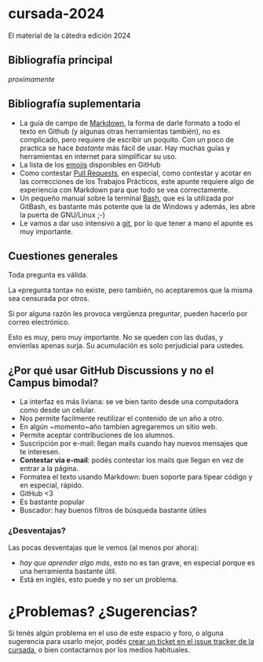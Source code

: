 # cursada-2024
El material de la cátedra edición 2024

## Bibliografía principal
_proximamente_

## Bibliografía suplementaria
 - La guía de campo de [Markdown](recursos/markdown.pdf), la forma de darle formato a todo el texto en Github (y algunas otras herramientas también), no es complicado, pero requiere de escribir un poquito. Con un poco de practica se hace _bastante_ más fácil de usar. Hay muchas guías y herramientas en internet para simplificar su uso.
 - La lista de los [emojis](https://github.com/ikatyang/emoji-cheat-sheet/blob/master/README.md) disponibles en GitHub
 - Como contestar [Pull Requests](recursos/claaj-pull%20requests-r8.pdf), en especial, como contestar y acotar en las correcciones de los Trabajos Prácticos, este apunte requiere algo de experiencia con Markdown para que todo se vea correctamente.
 - Un pequeño manual sobre la terminal [Bash](recursos/101-BASH-r72.pdf), que es la utilizada por GitBash, es bastante más potente que la de Windows y además, les abre la puerta de GNU/Linux ;-)
 - Le vamos a dar uso intensivo a [git](recursos/cversiones-git-r76.pdf), por lo que tener a mano el apunte es muy importante.

## Cuestiones generales

Toda pregunta es válida.

La «pregunta tonta» no existe, pero también, no aceptaremos que la misma sea censurada por otros.

Si por alguna razón les provoca vergüenza preguntar, pueden hacerlo por correo electrónico.

Esto es muy, pero muy importante. No se queden con las dudas, y envíenlas apenas surja. Su acumulación es solo perjudicial para ustedes.

## ¿Por qué usar GitHub Discussions y no el Campus bimodal?
- La interfaz es más liviana: se ve bien tanto desde una computadora como desde un celular.
- Nos permite facilmente reutilizar el contenido de un año a otro.
- En algún ~momento~año tambien agregaremos un sitio web.
- Permite aceptar contribuciones de los alumnos.
- Suscripción por e-mail: llegan mails cuando hay nuevos mensajes que te interesen.
- **Contestar via e-mail**: podés contestar los mails que llegan en vez de entrar a la página.
- Formatea el texto usando Markdown: buen soporte para tipear código y en especial, rápido.
- GitHub <3
- Es bastante popular
- Buscador: hay buenos filtros de búsqueda bastante útiles

### ¿Desventajas?
Las pocas desventajas que le vemos (al menos por ahora):
 * _hay que aprender algo más_, esto no es tan grave, en especial porque es una herramienta bastante útil.
 * Está en inglés, esto puede y no ser un problema.

# ¿Problemas? ¿Sugerencias?

Si tenés algún problema en el uso de este espacio y foro, o alguna sugerencia para usarlo mejor, 
podés [crear un ticket en el issue tracker de la cursada](https://github.com/INGCOM-UNRN-P1/cursada-2024/issues), 
o bien contactarnos por los medios habituales.
